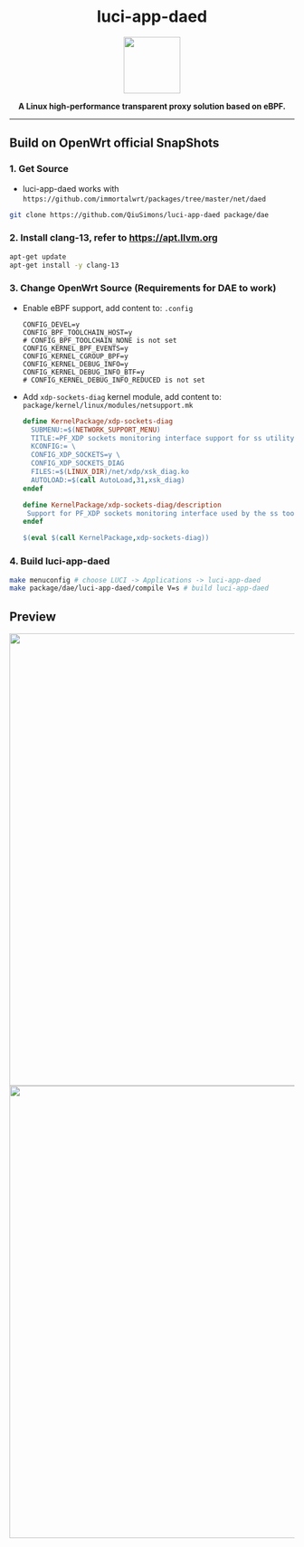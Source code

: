 <h1 align="center">luci-app-daed</h1>
<p align="center">
  <img width="100" src="https://github.com/daeuniverse/dae/blob/main/logo.png?raw=true" />
</p>
<p align="center">
  <b>A Linux high-performance transparent proxy solution based on eBPF.</b>
</p>

-----------


## Build on OpenWrt official SnapShots

### 1. Get Source
- luci-app-daed works with `https://github.com/immortalwrt/packages/tree/master/net/daed`
```bash
git clone https://github.com/QiuSimons/luci-app-daed package/dae
```

### 2. Install clang-13, refer to https://apt.llvm.org

```bash
apt-get update
apt-get install -y clang-13
```

### 3. Change OpenWrt Source (Requirements for DAE to work)

- Enable eBPF support, add content to: `.config`
  ```
  CONFIG_DEVEL=y
  CONFIG_BPF_TOOLCHAIN_HOST=y
  # CONFIG_BPF_TOOLCHAIN_NONE is not set
  CONFIG_KERNEL_BPF_EVENTS=y
  CONFIG_KERNEL_CGROUP_BPF=y
  CONFIG_KERNEL_DEBUG_INFO=y
  CONFIG_KERNEL_DEBUG_INFO_BTF=y
  # CONFIG_KERNEL_DEBUG_INFO_REDUCED is not set
  ```

- Add `xdp-sockets-diag` kernel module, add content to: `package/kernel/linux/modules/netsupport.mk`
  ```mk
  define KernelPackage/xdp-sockets-diag
    SUBMENU:=$(NETWORK_SUPPORT_MENU)
    TITLE:=PF_XDP sockets monitoring interface support for ss utility
    KCONFIG:= \
  	CONFIG_XDP_SOCKETS=y \
  	CONFIG_XDP_SOCKETS_DIAG
    FILES:=$(LINUX_DIR)/net/xdp/xsk_diag.ko
    AUTOLOAD:=$(call AutoLoad,31,xsk_diag)
  endef
  
  define KernelPackage/xdp-sockets-diag/description
   Support for PF_XDP sockets monitoring interface used by the ss tool
  endef
  
  $(eval $(call KernelPackage,xdp-sockets-diag))
  ```

### 4. Build luci-app-daed

```bash
make menuconfig # choose LUCI -> Applications -> luci-app-daed
make package/dae/luci-app-daed/compile V=s # build luci-app-daed
```


## Preview
<p align="center">
<img width="800" src="https://github.com/QiuSimons/luci-app-daed/blob/master/PIC/1.jpg?raw=true" />
<img width="800" src="https://github.com/QiuSimons/luci-app-daed/blob/master/PIC/2.jpg?raw=true" />
</p>

